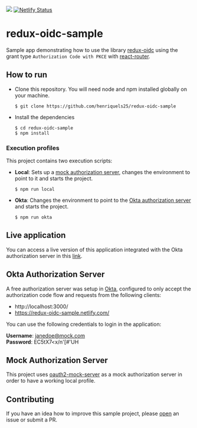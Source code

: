 ![](https://github.com/henriquels25/redux-oidc-sample/workflows/Test/badge.svg)
[![Netlify Status](https://api.netlify.com/api/v1/badges/a8d05288-f8d4-40eb-8379-812daf9cd58a/deploy-status)](https://app.netlify.com/sites/redux-oidc-sample/deploys)

# redux-oidc-sample
Sample app demonstrating how to use the library [redux-oidc](https://github.com/maxmantz/redux-oidc) using the grant type `Authorization Code with PKCE` with [react-router](https://github.com/ReactTraining/react-router).

## How to run
* Clone this repository. You will need node and npm installed globally on your machine.

    `$ git clone https://github.com/henriquels25/redux-oidc-sample`

* Install the dependencies

    `$ cd redux-oidc-sample` <br/>
    `$ npm install`

### Execution profiles

This project contains two execution scripts:

* **Local**: Sets up a [mock authorization server](#mock-authorization-server), changes the environment to point to it and starts the project. 

    `$ npm run local`

* **Okta**: Changes the environment to point to the [Okta authorization server](#okta-authorization-server) and starts the project.

    `$ npm run okta`

## Live application
You can access a live version of this application integrated with the Okta authorization server in this [link](https://redux-oidc-sample.netlify.com/home).

## Okta Authorization Server
A free authorization server was setup in [Okta](https://www.okta.com/), configured to only accept the authorization code flow and requests from the following clients:
    
* http://localhost:3000/
* https://redux-oidc-sample.netlify.com/

You can use the following credentials to login in the application:

**Username**: janedoe@mock.com <br/>
**Password**: EC5tX7<x/n'[#'UH

## Mock Authorization Server
This project uses [oauth2-mock-server](https://github.com/axa-group/oauth2-mock-server) as a mock authorization server in order to have a working
local profile.    

## Contributing
If you have an idea how to improve this sample project, please [open](https://github.com/henriquels25/redux-oidc-sample/issues/new) an issue or submit a PR.
